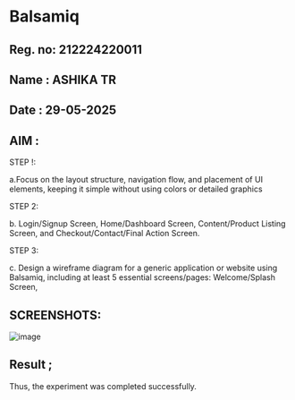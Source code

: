 # Balsamiq


## Reg. no: 212224220011

## Name : ASHIKA TR

## Date : 29-05-2025

## AIM : 

STEP !:

a.Focus on the layout structure, navigation flow, and placement of UI elements, keeping it simple without using colors or detailed graphics

STEP 2:

b. Login/Signup Screen, Home/Dashboard Screen, Content/Product Listing Screen, and Checkout/Contact/Final Action Screen.

STEP 3:

c. Design a wireframe diagram for a generic application or website using Balsamiq, including at least 5 essential screens/pages: Welcome/Splash Screen,



  ## SCREENSHOTS:

![image](https://github.com/user-attachments/assets/6505082b-d966-4a4f-86a5-b67031f90481)


## Result ;
Thus, the experiment was completed successfully.
